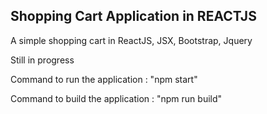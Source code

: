 ## Shopping Cart Application in REACTJS

A simple shopping cart in ReactJS, JSX, Bootstrap, Jquery 

Still in progress

Command to run the application : "npm start"

Command to build the application : "npm run build"

